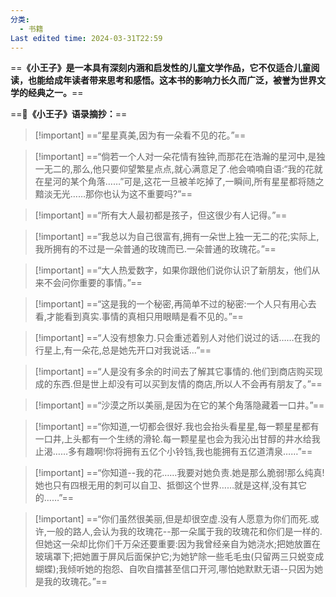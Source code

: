 ```yaml
---
分类:
  - 书籍
Last edited time: 2024-03-31T22:59
---
```

==**《小王子》是一本具有深刻内涵和启发性的儿童文学作品，它不仅适合儿童阅读，也能给成年读者带来思考和感悟。这本书的影响力长久而广泛，被誉为世界文学的经典之一。**==

==**📖《小王子》语录摘抄：**==

  

> [!important] ==“星星真美,因为有一朵看不见的花。”==

> [!important] ==“倘若一个人对一朵花情有独钟,而那花在浩瀚的星河中,是独一无二的,那么,他只要仰望繁星点点,就心满意足了.他会喃喃自语:“我的花就在星河的某个角落……”可是,这花一旦被羊吃掉了,一瞬间,所有星星都将随之黯淡无光……那你也认为这不重要吗?”==

> [!important] ==“所有大人最初都是孩子，但这很少有人记得。”==

> [!important] ==“我总以为自己很富有,拥有一朵世上独一无二的花;实际上,我所拥有的不过是一朵普通的玫瑰而已.一朵普通的玫瑰花。”==

> [!important] ==“大人热爱数字，如果你跟他们说你认识了新朋友，他们从来不会问你重要的事情。”==

> [!important] ==“这是我的一个秘密,再简单不过的秘密:一个人只有用心去看,才能看到真实.事情的真相只用眼睛是看不见的。”==

> [!important] ==“人没有想象力.只会重述着别人对他们说过的话……在我的行星上,有一朵花,总是她先开口对我说话…”==

> [!important] ==“人是没有多余的时间去了解其它事情的.他们到商店购买现成的东西.但是世上却没有可以买到友情的商店,所以人不会再有朋友了。”==

> [!important] ==“沙漠之所以美丽,是因为在它的某个角落隐藏着一口井。”==

> [!important] ==“你知道,一切都会很好.我也会抬头看星星,每一颗星星都有一口井,上头都有一个生绣的滑轮.每一颗星星也会为我沁出甘醇的井水给我止渴……多有趣啊!你将拥有五亿个小铃铛,我也能拥有五亿道清泉……”==

> [!important] ==“你知道--我的花……我要对她负责.她是那么脆弱!那么纯真!她也只有四根无用的刺可以自卫、抵御这个世界……就是这样,没有其它的……”==

> [!important] ==“你们虽然很美丽,但是却很空虚.没有人愿意为你们而死.或许,一般的路人,会认为我的玫瑰花--那一朵属于我的玫瑰花和你们是一样的.但她这一朵却比你们千万朵还要重要:因为我曾经亲自为她浇水;把她放置在玻璃罩下;把她置于屏风后面保护它;为她铲除一些毛毛虫(只留两三只蜕变成蝴蝶);我倾听她的抱怨、自吹自擂甚至信口开河,哪怕她默默无语--只因为她是我的玫瑰花。”==